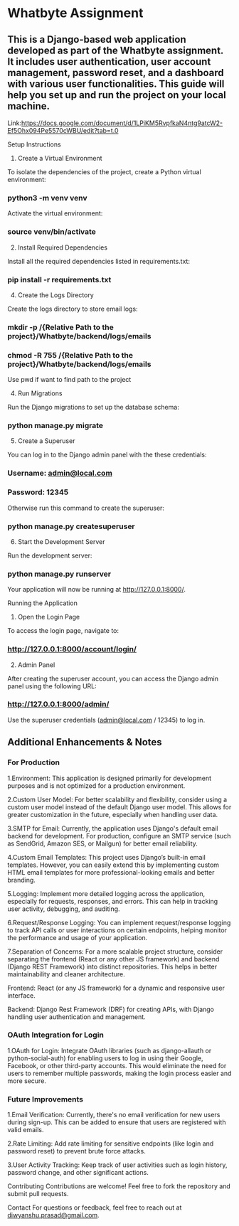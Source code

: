 # Whatbyte Assignment

## This is a Django-based web application developed as part of the Whatbyte assignment. It includes user authentication, user account management, password reset, and a dashboard with various user functionalities. This guide will help you set up and run the project on your local machine.

Link:https://docs.google.com/document/d/1LPiKM5RvpfkaN4ntg9atcW2-Ef5Ohx094Pe5570cWBU/edit?tab=t.0

Setup Instructions
1. Create a Virtual Environment

To isolate the dependencies of the project, create a Python virtual environment:
### python3 -m venv venv

Activate the virtual environment:

### source venv/bin/activate

2. Install Required Dependencies

Install all the required dependencies listed in requirements.txt:
### pip install -r requirements.txt

4. Create the Logs Directory

Create the logs directory to store email logs:

### mkdir -p /{Relative Path to the project}/Whatbyte/backend/logs/emails

### chmod -R 755 /{Relative Path to the project}/Whatbyte/backend/logs/emails

Use pwd if want to find path to the project

4. Run Migrations

Run the Django migrations to set up the database schema:

### python manage.py migrate

5. Create a Superuser

You can log in to the Django admin panel with the these credentials:

### Username: admin@local.com
### Password: 12345

Otherwise run this command to create the superuser:

### python manage.py createsuperuser

6. Start the Development Server

Run the development server:

### python manage.py runserver

Your application will now be running at http://127.0.0.1:8000/.


Running the Application

1. Open the Login Page

To access the login page, navigate to:

### http://127.0.0.1:8000/account/login/

2. Admin Panel

After creating the superuser account, you can access the Django admin panel using the following URL:

### http://127.0.0.1:8000/admin/

Use the superuser credentials (admin@local.com / 12345) to log in.


## Additional Enhancements & Notes

### For Production

1.Environment: This application is designed primarily for development purposes and is not optimized for a production environment.

2.Custom User Model: For better scalability and flexibility, consider using a custom user model instead of the default Django user model. This allows for greater customization in the future, especially when handling user data.

3.SMTP for Email: Currently, the application uses Django's default email backend for development. For production, configure an SMTP service (such as SendGrid, Amazon SES, or Mailgun) for better email reliability.

4.Custom Email Templates: This project uses Django’s built-in email templates. However, you can easily extend this by implementing custom HTML email templates for more professional-looking emails and better branding.

5.Logging: Implement more detailed logging across the application, especially for requests, responses, and errors. This can help in tracking user activity, debugging, and auditing.

6.Request/Response Logging: You can implement request/response logging to track API calls or user interactions on certain endpoints, helping monitor the performance and usage of your application.

7.Separation of Concerns: For a more scalable project structure, consider separating the frontend (React or any other JS framework) and backend (Django REST Framework) into distinct repositories. This helps in better maintainability and cleaner architecture.

  Frontend: React (or any JS framework) for a dynamic and responsive user interface.

  Backend: Django Rest Framework (DRF) for creating APIs, with Django handling user authentication and management.


### OAuth Integration for Login

1.OAuth for Login: Integrate OAuth libraries (such as django-allauth or python-social-auth) for enabling users to log in using their Google, Facebook, or other third-party accounts. This would eliminate the need for users to remember multiple passwords, making the login process easier and more secure.

### Future Improvements

1.Email Verification: Currently, there's no email verification for new users during sign-up. This can be added to ensure that users are registered with valid emails.

2.Rate Limiting: Add rate limiting for sensitive endpoints (like login and password reset) to prevent brute force attacks.

3.User Activity Tracking: Keep track of user activities such as login history, password change, and other significant actions.


Contributing Contributions are welcome! Feel free to fork the repository and submit pull requests.

Contact For questions or feedback, feel free to reach out at diwyanshu.prasad@gmail.com.
